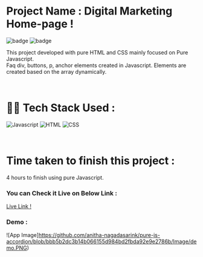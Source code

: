# Project Name : **Digital Marketing Home-page !** 
![badge](https://img.shields.io/badge/iNeuron-LCO-green) ![badge](https://img.shields.io/badge/Hitesh--Choudhary-Full%20Stack%20Javascript%20Course-orange)

This project developed with pure HTML and CSS mainly focused on Pure Javascript. <br/>
Faq div, buttons, p, anchor elements created in Javascript. Elements are created based on the array dynamically.

<br/>

# 👩‍💻 Tech Stack Used :

![Javascript](https://img.shields.io/badge/JavaScript-F7DF1E?style=for-the-badge&logo=javascript&logoColor=black) ![HTML](https://img.shields.io/badge/HTML5-E34F26?style=for-the-badge&logo=html5&logoColor=white) ![CSS](https://img.shields.io/badge/CSS-239120?&style=for-the-badge&logo=css3&logoColor=white) 

<br/>

# Time taken to finish this project :

4 hours to finish using pure Javascript.

### You can Check it Live on Below Link :

[Live Link !](https://accordion-pure-js.netlify.app/)

### Demo :

![App Image]https://github.com/anitha-nagadasarink/pure-js-accordion/blob/bbb5b2dc3b14b066155d984bd2fbda92e9e2786b/Image/demo.PNG)

